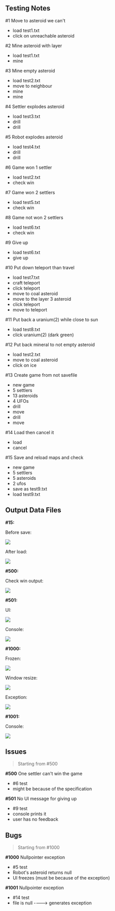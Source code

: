 ## Testing Notes
#1 Move to asteroid we can't
- load test1.txt
- click on unreachable asteroid

#2 Mine asteroid with layer
- load test1.txt
- mine

#3 Mine empty asteroid
- load test2.txt
- move to neighbour
- mine
- mine

#4 Settler explodes asteroid
- load test3.txt
- drill
- drill

#5 Robot explodes asteroid
- load test4.txt
- drill
- drill

#6 Game won 1 settler
- load test2.txt
- check win

#7 Game won 2 settlers
- load test5.txt
- check win

#8 Game not won 2 settlers
- load test6.txt
- check win

#9 Give up
- load test6.txt
- give up

#10 Put down teleport than travel
- load test7.txt
- craft teleport
- click teleport
- move to coal asteroid
- move to the layer 3 asteroid
- click teleport
- move to teleport

#11 Put back a uranium(2) while close to sun
- load test8.txt
- click uranium(2) (dark green)

#12 Put back mineral to not empty asteroid
- load test2.txt
- move to coal asteroid
- click on ice

#13 Create game from not savefile
- new game
- 5 settlers
- 13 asteroids
- 4 UFOs
- drill
- move
- drill
- move

#14 Load then cancel it
- load
- cancel

#15 Save and reload maps and check
- new game
- 5 settlers
- 5 asteroids
- 2 ufos
- save as test9.txt
- load test9.txt

## Output Data Files

**#15:**

Before save:

![](test_15_before.PNG)

After load:

![](test_15_after.PNG)

**#500:**

Check win output:

![](issue_500.PNG)

**#501:**

UI:

![](issue_501_ui.PNG)

Console:

![](issue_501_console.PNG)

**#1000:**

Frozen: 

![](bug_1000_frozen.PNG)

Window resize:

![](bug_1000.PNG)

Exception:

![](bug_1000_exception.PNG)

**#1001:**

Console:

![](bug_1001.PNG)

## Issues
> Starting from #500

**#500** One settler can't win the game
- #6 test
- might be because of the specification

**#501** No UI message for giving up
- #9 test
- console prints it
- user has no feedback

## Bugs
> Starting from #1000

**#1000** Nullpointer exception
- #5 test
- Robot's asteroid returns null
- UI freezes (must be because of the exception) 

**#1001** Nullpointer exception
- #14 test
- file is null ----> generates exception

